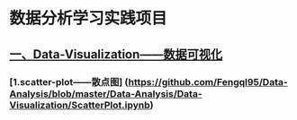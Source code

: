 # 数据分析学习实践项目
## [一、Data-Visualization——数据可视化](https://github.com/Fengql95/Data-Analysis/tree/master/Data-Analysis/Data-Visualization)
### [1.scatter-plot——散点图] (https://github.com/Fengql95/Data-Analysis/blob/master/Data-Analysis/Data-Visualization/ScatterPlot.ipynb)

